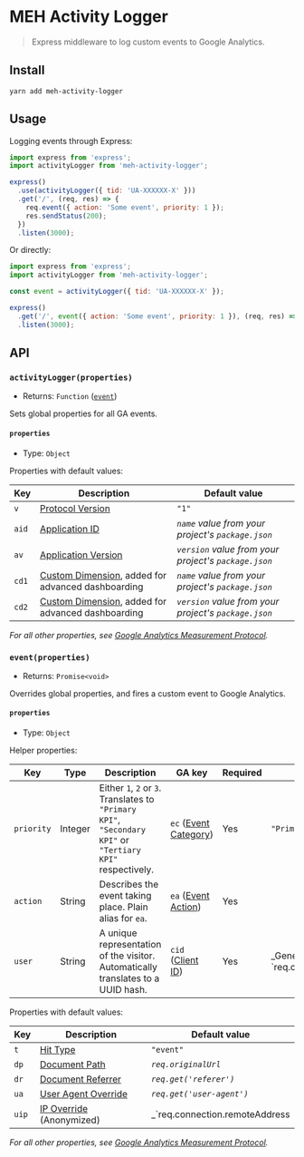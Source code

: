 # MEH Activity Logger

> Express middleware to log custom events to Google Analytics.

## Install

```shell
yarn add meh-activity-logger
```

## Usage

Logging events through Express:

```js
import express from 'express';
import activityLogger from 'meh-activity-logger';

express()
  .use(activityLogger({ tid: 'UA-XXXXXX-X' }))
  .get('/', (req, res) => {
    req.event({ action: 'Some event', priority: 1 });
    res.sendStatus(200);
  })
  .listen(3000);
```

Or directly:

```js
import express from 'express';
import activityLogger from 'meh-activity-logger';

const event = activityLogger({ tid: 'UA-XXXXXX-X' });

express()
  .get('/', event({ action: 'Some event', priority: 1 }), (req, res) => res.sendStatus(200))
  .listen(3000);
```

## API

### `activityLogger(properties)`

- Returns: `Function` ([`event`](#event))

Sets global properties for all GA events.

#### `properties`

- Type: `Object`

Properties with default values:

| Key   | Description                                                                                                                                  | Default value                                        |
| ----- | -------------------------------------------------------------------------------------------------------------------------------------------- | ---------------------------------------------------- |
| `v`   | [Protocol Version](https://developers.google.com/analytics/devguides/collection/protocol/v1/parameters#v)                                    | `"1"`                                                |
| `aid` | [Application ID](https://developers.google.com/analytics/devguides/collection/protocol/v1/parameters#aid)                                    | _`name` value from your project's `package.json`_    |
| `av`  | [Application Version](https://developers.google.com/analytics/devguides/collection/protocol/v1/parameters#av)                                | _`version` value from your project's `package.json`_ |
| `cd1` | [Custom Dimension](https://developers.google.com/analytics/devguides/collection/protocol/v1/parameters#cd_), added for advanced dashboarding | _`name` value from your project's `package.json`_    |
| `cd2` | [Custom Dimension](https://developers.google.com/analytics/devguides/collection/protocol/v1/parameters#cd_), added for advanced dashboarding | _`version` value from your project's `package.json`_ |

_For all other properties, see [Google Analytics Measurement Protocol](https://developers.google.com/analytics/devguides/collection/protocol/v1/reference)._

### `event(properties)`

- Returns: `Promise<void>`

Overrides global properties, and fires a custom event to Google Analytics.

#### `properties`

- Type: `Object`

Helper properties:

| Key        | Type    | Description                                                                                                | GA key                                                                                                          | Required | Default value                                                                                                                   |
| ---------- | ------- | ---------------------------------------------------------------------------------------------------------- | --------------------------------------------------------------------------------------------------------------- | -------- | ------------------------------------------------------------------------------------------------------------------------------- |
| `priority` | Integer | Either `1`, `2` or `3`. Translates to `"Primary KPI"`, `"Secondary KPI"` or `"Tertiary KPI"` respectively. | `ec` ([Event Category](https://developers.google.com/analytics/devguides/collection/protocol/v1/parameters#ec)) | Yes      | `"Primary KPI"`                                                                                                                 |
| `action`   | String  | Describes the event taking place. Plain alias for `ea`.                                                    | `ea` ([Event Action](https://developers.google.com/analytics/devguides/collection/protocol/v1/parameters#ea))   | Yes      |                                                                                                                                 |
| `user`     | String  | A unique representation of the visitor. Automatically translates to a UUID hash.                           | `cid` ([Client ID](https://developers.google.com/analytics/devguides/collection/protocol/v1/parameters#cid))    | Yes      | _Generated UUID from `req.connection.remoteAddress || req.socket.remoteAddress || req.get('x-forwarded-for').split(',').pop()`_ |

Properties with default values:

| Key   | Description                                                                                                         | Default value                                                                                               |
| ----- | ------------------------------------------------------------------------------------------------------------------- | ----------------------------------------------------------------------------------------------------------- |
| `t`   | [Hit Type](https://developers.google.com/analytics/devguides/collection/protocol/v1/parameters#t)                   | `"event"`                                                                                                   |
| `dp`  | [Document Path](https://developers.google.com/analytics/devguides/collection/protocol/v1/parameters#dp)             | _`req.originalUrl`_                                                                                         |
| `dr`  | [Document Referrer](https://developers.google.com/analytics/devguides/collection/protocol/v1/parameters#dr)         | _`req.get('referer')`_                                                                                      |
| `ua`  | [User Agent Override](https://developers.google.com/analytics/devguides/collection/protocol/v1/parameters#ua)       | _`req.get('user-agent')`_                                                                                   |
| `uip` | [IP Override](https://developers.google.com/analytics/devguides/collection/protocol/v1/parameters#uip) (Anonymized) | _`req.connection.remoteAddress || req.socket.remoteAddress || req.get('x-forwarded-for').split(',').pop()`_ |

_For all other properties, see [Google Analytics Measurement Protocol](https://developers.google.com/analytics/devguides/collection/protocol/v1/reference)._
